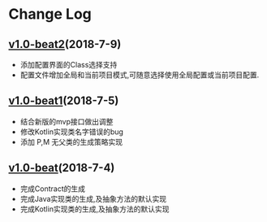 # Change Log


## [v1.0-beat2](https://plugins.jetbrains.com/plugin/10907-mvpautocodeplus)(2018-7-9)

- 添加配置界面的Class选择支持
- 配置文件增加全局和当前项目模式,可随意选择使用全局配置或当前项目配置.

## [v1.0-beat1](https://plugins.jetbrains.com/plugin/10907-mvpautocodeplus)(2018-7-5)

- 结合新版的mvp接口做出调整
- 修改Kotlin实现类名字错误的bug
- 添加 P,M 无父类的生成策略实现


## [v1.0-beat](https://plugins.jetbrains.com/plugin/10907-mvpautocodeplus)(2018-7-4)

- 完成Contract的生成
- 完成Java实现类的生成,及抽象方法的默认实现
- 完成Kotlin实现类的生成,及抽象方法的默认实现

